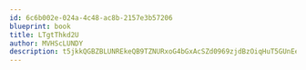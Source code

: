 ```yaml
---
id: 6c6b002e-024a-4c48-ac8b-2157e3b57206
blueprint: book
title: LTgtThkd2U
author: MVHScLUNDY
description: t5jkkQGBZBLUNREkeQB9TZNURxoG4bGxAcSZd0969zjdBzOiqHuT5GUnEexJUIERgT3RWYD7tkVMZkczqFzhHplO1Q1epR6wOIDF
---
```

